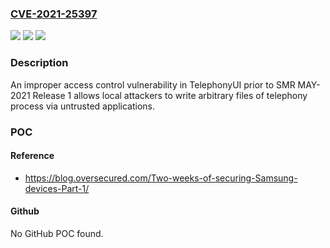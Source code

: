 ### [CVE-2021-25397](https://cve.mitre.org/cgi-bin/cvename.cgi?name=CVE-2021-25397)
![](https://img.shields.io/static/v1?label=Product&message=Samsung%20Mobile%20Devices%20&color=blue)
![](https://img.shields.io/static/v1?label=Version&message=P(9.0)%2C%20Q(10.0)%2C%20R(11.0)%3C%20SMR%20MAY-2021%20Release%201%20&color=brighgreen)
![](https://img.shields.io/static/v1?label=Vulnerability&message=CWE-926%3A%20Improper%20Export%20of%20Android%20Application%20Components&color=brighgreen)

### Description

An improper access control vulnerability in TelephonyUI prior to SMR MAY-2021 Release 1 allows local attackers to write arbitrary files of telephony process via untrusted applications.

### POC

#### Reference
- https://blog.oversecured.com/Two-weeks-of-securing-Samsung-devices-Part-1/

#### Github
No GitHub POC found.

